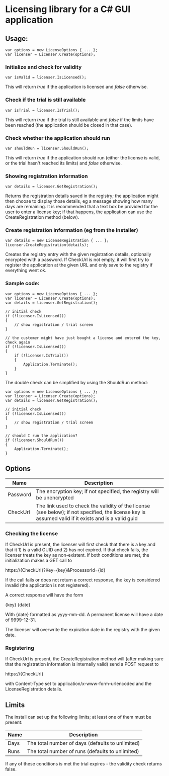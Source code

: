 # Licensing library for a C# GUI application

## Usage:

    var options = new LicenseOptions { ... };
    var licenser = Licenser.Create(options);

### Initialize and check for validity

    var isValid = licenser.IsLicensed();

This will return *true* if the application is licensed and *false* otherwise.

### Check if the trial is still available

    var isTrial = licenser.IsTrial();

This will return *true* if the trial is still available and *false* if the limits have been reached (the application should be closed in that case).

### Check whether the application should run

    var shouldRun = licenser.ShouldRun();

This will return *true* if the application should run (either the license is valid, or the trial hasn't reached its limits) and *false* otherwise.

### Showing registration information

    var details = licenser.GetRegistration();

Returns the registration details saved in the registry; the application might then choose to display those details, eg a message showing how many days
are remaining. It is recommended that a text box be provided for the user to enter a license key; if that happens, the application can use the
CreateRegistration method (below).

### Create registration information (eg from the installer)

    var details = new LicenseRegistration { ... };
    licenser.CreateRegistration(details);

Creates the registry entry with the given registration details, optionally encrypted with a password. If CheckUrl is not empty, it will first try to register
the application at the given URL and only save to the registry if everything went ok.

### Sample code:

    var options = new LicenseOptions { ... };
    var licenser = Licenser.Create(options);
    var details = licenser.GetRegistration();

    // initial check
    if (!licenser.IsLicensed())
    {
        // show registration / trial screen
    }

    // the customer might have just bought a license and entered the key, check again
    if (!licenser.IsLicensed())
    {
        if (!licenser.IsTrial())
        {
            Application.Terminate();
        }
    }

The double check can be simplified by using the ShouldRun method:

    var options = new LicenseOptions { ... };
    var licenser = Licenser.Create(options);
    var details = licenser.GetRegistration();

    // initial check
    if (!licenser.IsLicensed())
    {
        // show registration / trial screen
    }

    // should I run the application?
    if (!licenser.ShouldRun())
    {
        Application.Terminate();
    }


## Options

Name        | Description
----------- | -----------
Password    | The encryption key; if not specified, the registry will be unencrypted
CheckUrl    | The link used to check the validity of the license (see below); if not specified, the license key is assumed valid if it exists and is a valid guid

### Checking the license

If CheckUrl is present, the licenser will first check that there is a key and that it 1) is a valid GUID and 2) has not expired. If that check fails,
the licenser treats the key as non-existent. If both conditions are met, the initialization makes a GET call to

https://{CheckUrl}?Key={key}&ProcessorId={id} 

If the call fails or does not return a correct response, the key is considered invalid (the application is not registered).

A correct response will have the form

{key} {date}

With {date} formatted as yyyy-mm-dd. A permanent license will have a date of 9999-12-31.

The licenser will overwrite the expiration date in the registry with the given date.

### Registering

If CheckUrl is present, the CreateRegistration method will (after making sure that the registration information is internally valid) send a POST request to

https://{CheckUrl}

with Content-Type set to application/x-www-form-urlencoded and the LicenseRegistration details.


## Limits

The install can set up the following limits; at least one of them must be present:

Name   | Description
------ | -----------
Days   | The total number of days (defaults to unlimited)
Runs   | The total number of runs (defaults to unlimited)

If any of these conditions is met the trial expires - the validity check returns false.
